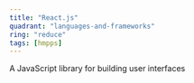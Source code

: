 ```yaml
---
title: "React.js"
quadrant: "languages-and-frameworks"
ring: "reduce"
tags: [hmpps]
---
```


A JavaScript library for building user interfaces
